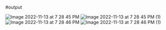 #output

![ Image 2022-11-13 at 7 28 45 PM](https://user-images.githubusercontent.com/69939928/201525664-cc689665-be6c-497e-90d6-7e48720f0b35.jpeg)
![Image 2022-11-13 at 7 28 45 PM (1)](https://user-images.githubusercontent.com/69939928/201525669-9a104745-f8cf-4ff1-9151-4757120b8b54.jpeg)
![Image 2022-11-13 at 7 28 46 PM](https://user-images.githubusercontent.com/69939928/201525674-4348ea75-c28f-4473-a6af-dd5b00466595.jpeg)
![Image 2022-11-13 at 7 28 46 PM (1)](https://user-images.githubusercontent.com/69939928/201525679-ab842b71-1574-4d7e-a7ba-535cafe58da9.jpeg)
